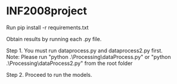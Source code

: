 # INF2008project

Run pip install -r requirements.txt 

Obtain results by running each .py file.

Step 1. You must run dataprocess.py and dataprocess2.py first. <br/>
Note: Please run "python .\Processing\dataProcess.py" or "python .\Processing\dataProcess2.py" from the root folder

Step 2. Proceed to run the models.
